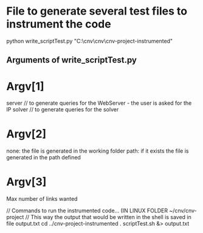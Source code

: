 # File to generate several test files to instrument the code

python write_scriptTest.py "C:\cnv\cnv\cnv-project-instrumented"

## Arguments of write_scriptTest.py
# Argv[1]
server   // to generate queries for the WebServer - the user is asked for the IP
solver   // to generate queries for the solver
# Argv[2]
none: the file is generated in the working folder
path: if it exists the file is generated in the path defined
# Argv[3]
Max number of links wanted


// Commands to run the instrumented code... (IN LINUX FOLDER ~/cnv/cnv-project
// This way the output that would be written in the shell is saved in file output.txt
cd ../cnv-project-instrumented
. scriptTest.sh &> output.txt
